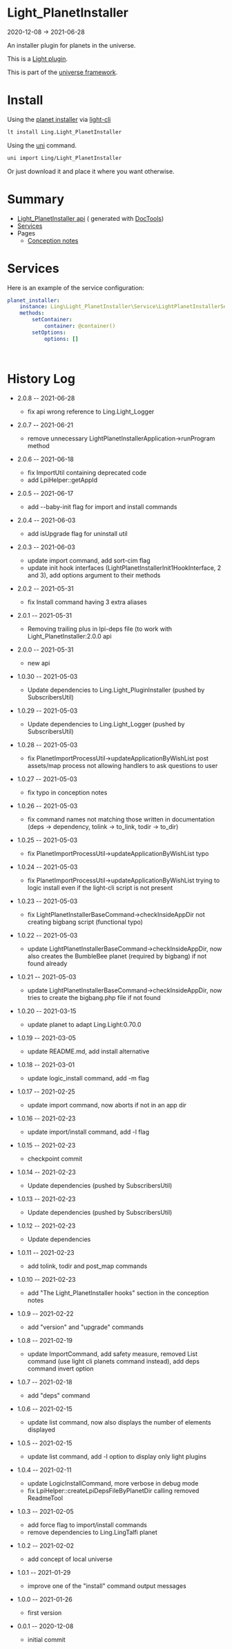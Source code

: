 Light_PlanetInstaller
===========
2020-12-08 -> 2021-06-28

An installer plugin for planets in the universe.

This is a [Light plugin](https://github.com/lingtalfi/Light/blob/master/doc/pages/plugin.md).

This is part of the [universe framework](https://github.com/karayabin/universe-snapshot).


Install
==========
Using the [planet installer](https://github.com/lingtalfi/Light_PlanetInstaller)
via [light-cli](https://github.com/lingtalfi/Light_Cli)

```bash
lt install Ling.Light_PlanetInstaller
```

Using the [uni](https://github.com/lingtalfi/universe-naive-importer) command.

```bash
uni import Ling/Light_PlanetInstaller
```

Or just download it and place it where you want otherwise.






Summary
===========

- [Light_PlanetInstaller api](https://github.com/lingtalfi/Light_PlanetInstaller/blob/master/doc/api/Ling/Light_PlanetInstaller.md) (
  generated with [DocTools](https://github.com/lingtalfi/DocTools))
- [Services](#services)
- Pages
    - [Conception notes](https://github.com/lingtalfi/Light_PlanetInstaller/blob/master/doc/pages/conception-notes.md)

Services
=========


Here is an example of the service configuration:

```yaml
planet_installer:
    instance: Ling\Light_PlanetInstaller\Service\LightPlanetInstallerService
    methods:
        setContainer:
            container: @container()
        setOptions:
            options: []




```

History Log
=============

- 2.0.8 -- 2021-06-28

    - fix api wrong reference to Ling.Light_Logger
  
- 2.0.7 -- 2021-06-21

    - remove unnecessary LightPlanetInstallerApplication->runProgram method

- 2.0.6 -- 2021-06-18

    - fix ImportUtil containing deprecated code
    - add LpiHelper::getAppId

- 2.0.5 -- 2021-06-17

    - add --baby-init flag for import and install commands

- 2.0.4 -- 2021-06-03

    - add isUpgrade flag for uninstall util

- 2.0.3 -- 2021-06-03

    - update import command, add sort-cim flag
    - update init hook interfaces (LightPlanetInstallerInit1HookInterface, 2 and 3), add options argument to their
      methods

- 2.0.2 -- 2021-05-31

    - fix Install command having 3 extra aliases

- 2.0.1 -- 2021-05-31

    - Removing trailing plus in lpi-deps file (to work with Light_PlanetInstaller:2.0.0 api

- 2.0.0 -- 2021-05-31

    - new api

- 1.0.30 -- 2021-05-03

    - Update dependencies to Ling.Light_PluginInstaller (pushed by SubscribersUtil)

- 1.0.29 -- 2021-05-03

    - Update dependencies to Ling.Light_Logger (pushed by SubscribersUtil)

- 1.0.28 -- 2021-05-03

    - fix PlanetImportProcessUtil->updateApplicationByWishList post assets/map process not allowing handlers to ask
      questions to user

- 1.0.27 -- 2021-05-03

    - fix typo in conception notes

- 1.0.26 -- 2021-05-03

    - fix command names not matching those written in documentation (deps -> dependency, tolink -> to_link, todir ->
      to_dir)

- 1.0.25 -- 2021-05-03

    - fix PlanetImportProcessUtil->updateApplicationByWishList typo

- 1.0.24 -- 2021-05-03

    - fix PlanetImportProcessUtil->updateApplicationByWishList trying to logic install even if the light-cli script is
      not present

- 1.0.23 -- 2021-05-03

    - fix LightPlanetInstallerBaseCommand->checkInsideAppDir not creating bigbang script (functional typo)

- 1.0.22 -- 2021-05-03

    - update LightPlanetInstallerBaseCommand->checkInsideAppDir, now also creates the BumbleBee planet (required by
      bigbang) if not found already

- 1.0.21 -- 2021-05-03

    - update LightPlanetInstallerBaseCommand->checkInsideAppDir, now tries to create the bigbang.php file if not found

- 1.0.20 -- 2021-03-15

    - update planet to adapt Ling.Light:0.70.0

- 1.0.19 -- 2021-03-05

    - update README.md, add install alternative

- 1.0.18 -- 2021-03-01

    - update logic_install command, add -m flag

- 1.0.17 -- 2021-02-25

    - update import command, now aborts if not in an app dir

- 1.0.16 -- 2021-02-23

    - update import/install command, add -l flag

- 1.0.15 -- 2021-02-23

    - checkpoint commit

- 1.0.14 -- 2021-02-23

    - Update dependencies (pushed by SubscribersUtil)

- 1.0.13 -- 2021-02-23

    - Update dependencies (pushed by SubscribersUtil)

- 1.0.12 -- 2021-02-23

    - Update dependencies

- 1.0.11 -- 2021-02-23

    - add tolink, todir and post_map commands

- 1.0.10 -- 2021-02-23

    - add "The Light_PlanetInstaller hooks" section in the conception notes

- 1.0.9 -- 2021-02-22

    - add "version" and "upgrade" commands

- 1.0.8 -- 2021-02-19

    - update ImportCommand, add safety measure, removed List command (use light cli planets command instead), add deps
      command invert option

- 1.0.7 -- 2021-02-18

    - add "deps" command

- 1.0.6 -- 2021-02-15

    - update list command, now also displays the number of elements displayed

- 1.0.5 -- 2021-02-15

    - update list command, add -l option to display only light plugins

- 1.0.4 -- 2021-02-11

    - update LogicInstallCommand, more verbose in debug mode
    - fix LpiHelper::createLpiDepsFileByPlanetDir calling removed ReadmeTool

- 1.0.3 -- 2021-02-05

    - add force flag to import/install commands
    - remove dependencies to Ling.LingTalfi planet

- 1.0.2 -- 2021-02-02

    - add concept of local universe

- 1.0.1 -- 2021-01-29

    - improve one of the "install" command output messages

- 1.0.0 -- 2021-01-26

    - first version

- 0.0.1 -- 2020-12-08

    - initial commit